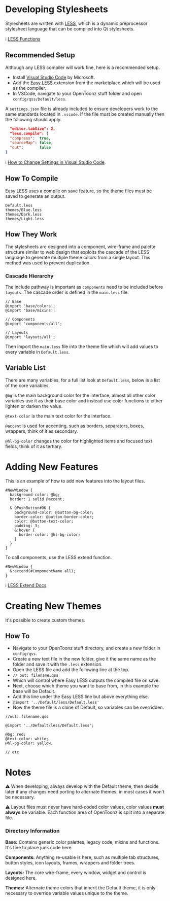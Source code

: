 # Developing Stylesheets
Stylesheets are written with [LESS](http://lesscss.org/), which is a dynamic preprocessor stylesheet language that can be compiled into Qt stylesheets.

ℹ️ [LESS Functions](http://lesscss.org/functions/)

## Recommended Setup
Although any LESS compiler will work fine, here is a recommended setup.

- Install [Visual Studio Code](https://code.visualstudio.com/) by Microsoft.
- Add the [Easy LESS](https://marketplace.visualstudio.com/items?itemName=mrcrowl.easy-less) extension from the marketplace which will be used as the compiler.
- In VSCode, navigate to your OpenToonz stuff folder and open `config/qss/Default/less`.

A `settings.json` file is already included to ensure developers work to the same standards located in `.vscode`. If the file must be created manually then the following should apply.

``` json
  "editor.tabSize": 2,
  "less.compile": {
  "compress":  true,
  "sourceMap": false,
  "out":       false
}
```
ℹ️ [How to Change Settings in Visual Studio Code](https://code.visualstudio.com/docs/getstarted/settings).

## How To Compile
Easy LESS uses a compile on save feature, so the theme files must be saved to generate an output.

```
Default.less
themes/Blue.less
themes/Dark.less
themes/Light.less
```

## How They Work
The stylesheets are designed into a component, wire-frame and palette structure similar to web design that exploits the cascade of the LESS language to generate multiple theme colors from a single layout. This method was used to prevent duplication.

### Cascade Hierarchy 
The include pathway is important as `components` need to be included before `layouts`. The cascade order is defined in the `main.less` file.

``` LESS
// Base
@import 'base/colors';
@import 'base/mixins';

// Components
@import 'components/all';

// Layouts
@import 'layouts/all';
```

Then import the `main.less` file into the theme file which will add values to every variable in `Default.less`.

## Variable List
There are many variables, for a full list look at `Default.less`, below is a list of the core variables.

`@bg` is the main background color for the interface, almost all other color variables use it as their base color and instead use color functions to either lighten or darken the value.

`@text-color` is the main text color for the interface.

`@accent` is used for accenting, such as borders, separators, boxes, wrappers, think of it as secondary.

`@hl-bg-color` changes the color for highlighted items and focused text fields, think of it as tertiary.

# Adding New Features
This is an example of how to add new features into the layout files.

``` LESS
#NewWindow {
  background-color: @bg;
  border: 1 solid @accent;
  
  & QPushButton#OK {
    background-color: @button-bg-color;
    border-color: @button-border-color;
    color: @button-text-color;
    padding: 3;
    &:hover {
      border-color: @hl-bg-color;
    }
  }
}
```

To call components, use the LESS extend function.

``` LESS
#NewWindow {
  &:extend(#ComponentName all);
}
```

ℹ️ [LESS Extend Docs](http://lesscss.org/features/#extend-feature)

# Creating New Themes
It's possible to create custom themes.

## How To
- Navigate to your OpenToonz stuff directory, and create a new folder in `config/qss`.
- Create a new text file in the new folder, give it the same name as the folder and save it with the `.less` extension.
- Open the LESS file and add the following line at the top.
- `// out: filename.qss`
- Which will control where Easy LESS outputs the compiled file on save.
- Next, choose which theme you want to base from, in this example the base will be Default.
- Add this line under the Easy LESS line but above everything else.
- `@import '../Default/less/Default.less'`
- Now the theme file is a clone of Default, so variables can be overridden.

``` LESS
//out: filename.qss

@import '../Default/less/Default.less';

@bg: red;
@text-color: white;
@hl-bg-color: yellow;

// etc
```

# Notes
⚠️ When developing, always develop with the Default theme, then decide later if any changes need porting to alternate themes, in most cases it won't be necessary.

⚠️ Layout files must never have hard-coded color values, color values **must always** be variable. Each function area of OpenToonz is split into a separate file.

### Directory Information
**Base:** Contains generic color palettes, legacy code, mixins and functions. It's fine to place junk code here.

**Components:** Anything re-usable is here, such as multiple tab structures, button styles, icon layouts, frames, wrappers and folder trees.

**Layouts:** The core wire-frame, every window, widget and control is designed here.

**Themes:** Alternate theme colors that inherit the Default theme, it is only necessary to override variable values unique to the theme.
